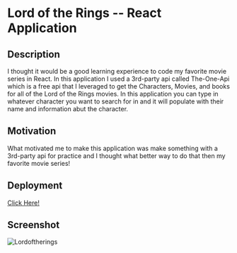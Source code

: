# Lord of the Rings -- React Application

## Description
I thought it would be a good learning experience to code my favorite movie series in React. In this application I used a 3rd-party api called The-One-Api which is a free api that I leveraged to get the Characters, Movies, and books for all of the Lord of the Rings movies.
In this application you can type in whatever character you want to search for in and it will populate with their name and information abut the character.

## Motivation
What motivated me to make this application was make something with a 3rd-party api for practice and I thought what better way to do that then my favorite movie series!

## Deployment
[Click Here!
](https://jeremyethridgelotr.netlify.app/)

## Screenshot
![Lordoftherings](https://github.com/Jeremyethridge/LordoftheRings/assets/128623643/6c1a23d4-3df4-4dd2-bb3a-1c0e10b28893)
